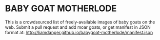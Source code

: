 BABY GOAT MOTHERLODE
===================

This is a crowdsourced list of freely-available images of baby goats on the web. Submit a pull request and add moar goats, or get manifest in JSON format at: http://liamdanger.github.io/babygoat-motherlode/manifest.json
